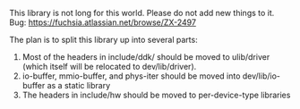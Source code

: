 This library is not long for this world.  Please do not add new things to it.
Bug: https://fuchsia.atlassian.net/browse/ZX-2497

The plan is to split this library up into several parts:
1) Most of the headers in include/ddk/ should be moved to ulib/driver (which
   itself will be relocated to dev/lib/driver).
2) io-buffer, mmio-buffer, and phys-iter should be moved into dev/lib/io-buffer
   as a static library
3) The headers in include/hw should be moved to per-device-type libraries
